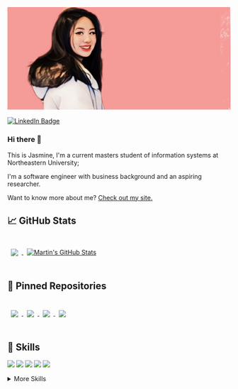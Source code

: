 

<!--
**JasmnC/JasmnC** is a ✨ _special_ ✨ repository because its `README.md` (this file) appears on your GitHub profile.

Here are some ideas to get you started:

- 🔭 I’m currently working on ...
- 🌱 I’m currently learning ...
- 👯 I’m looking to collaborate on ...
- 🤔 I’m looking for help with ...
- 💬 Ask me about ...
- 📫 How to reach me: ...
- 😄 Pronouns: ...
- ⚡ Fun fact: ...
-->

![Banner](https://github.com/JasmnC/JasmnC/blob/main/pro.jpg)

[![LinkedIn Badge](https://img.shields.io/badge/LinkedIn-Profile-informational?style=flat&logo=linkedin&logoColor=white&color=0D76A8)](https://www.linkedin.com/in/jasmine-yj-chen/)

### Hi there 👋

This is Jasmine, I'm a current masters student of information systems at Northeastern University;

I'm a software engineer with business background and an aspiring researcher.

Want to know more about me? [Check out my site.](https://jasmnc.github.io)

## &#x1f4c8; GitHub Stats

<br>
<a href="https://github.com/jasmnc">
  <img align="center" style="margin:0.5rem" src="https://github-readme-stats.vercel.app/api?username=jasmnc&count_private=true&show_icons=true&theme=tokyonight&hide=stars" />
</a>

<a href="https://github.com/jasmnc">
  <img align="center" style="margin:0.5rem" src="https://github-readme-stats.vercel.app/api/top-langs/?username=Jasmnc&theme=tokyonight&layout=compact" alt="Martin's GitHub Stats" />
</a>

<br>

<br>

## 📌 Pinned Repositories

<br>

<a href="https://github.com/JasmnC/Final-Project-PawPal">
  <img align="center" style="margin:0.5rem" src="https://github-readme-stats.vercel.app/api/pin/?username=jasmnc&repo=Final-Project-PawPal&theme=tokyonight" />
</a>
<a href="https://github.com/JasmnC/Word-Puzzle-Game">
  <img align="center" style="margin:0.5rem" src="https://github-readme-stats.vercel.app/api/pin/?username=jasmnc&repo=Word-Puzzle-Game&theme=tokyonight" />
</a>
<a href="https://github.com/JasmnC/PlusRental">
  <img align="center" style="margin:0.5rem" src="https://github-readme-stats.vercel.app/api/pin/?username=jasmnc&repo=PlusRental&theme=tokyonight" />
</a>
<a href="https://github.com/JasmnC/storybook">
  <img align="center" style="margin:0.5rem" src="https://github-readme-stats.vercel.app/api/pin/?username=jasmnc&repo=Steer-My-Heart&theme=tokyonight" />
</a>
<br>




<br>

## 💼 Skills

![](https://img.shields.io/badge/Code-Java-informational?style=flat&logo=Java&logoColor=white&color=4682B4)
![](https://img.shields.io/badge/Code-Python-informational?style=flat&logo=Python&logoColor=white&color=FFDB58)
![](https://img.shields.io/badge/Framework-Django-informational?style=flat&logo=Python&logoColor=white&color=023020)
![](https://img.shields.io/badge/Database-MySQL-informational?style=flat&logo=MySQL&logoColor=white&color=6F8FAF)
![](https://img.shields.io/badge/OS-Linux-informational?style=flat&logo=Linux&logoColor=white&color=FCE205)

<details>
<summary>More Skills</summary>

</details>

<br>
